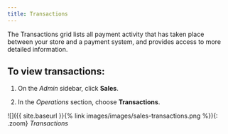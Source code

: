 ```yaml
---
title: Transactions
---
```


The Transactions grid lists all payment activity that has taken place between your store and a payment system, and provides access to more detailed information.

## To view transactions:

1. On the _Admin_ sidebar, click **Sales**.

1. In the _Operations_ section, choose **Transactions**.

![]({{ site.baseurl }}{% link images/images/sales-transactions.png %}){: .zoom}
_Transactions_
